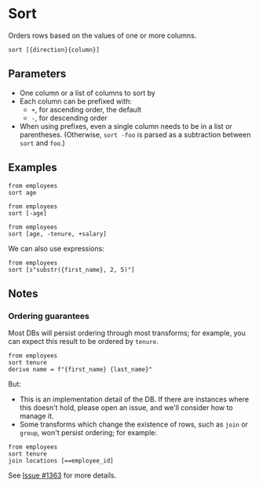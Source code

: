 # Sort

Orders rows based on the values of one or more columns.

```prql no-eval
sort [{direction}{column}]
```

## Parameters

- One column or a list of columns to sort by
- Each column can be prefixed with:
  - `+`, for ascending order, the default
  - `-`, for descending order
- When using prefixes, even a single column needs to be in a list or
  parentheses. (Otherwise, `sort -foo` is parsed as a subtraction between `sort`
  and `foo`.)

## Examples

```prql
from employees
sort age
```

```prql
from employees
sort [-age]
```

```prql
from employees
sort [age, -tenure, +salary]
```

We can also use expressions:

```prql
from employees
sort [s"substr({first_name}, 2, 5)"]
```

## Notes

### Ordering guarantees

Most DBs will persist ordering through most transforms; for example, you can
expect this result to be ordered by `tenure`.

```prql
from employees
sort tenure
derive name = f"{first_name} {last_name}"
```

But:

- This is an implementation detail of the DB. If there are instances where this
  doesn't hold, please open an issue, and we'll consider how to manage it.
- Some transforms which change the existence of rows, such as `join` or `group`,
  won't persist ordering; for example:

```prql
from employees
sort tenure
join locations [==employee_id]
```

See [Issue #1363](https://github.com/PRQL/prql/issues/1363) for more details.
